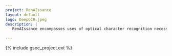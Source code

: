 ```yaml
---
project: RenAIssance
layout: default
logo: DeepOCR.jpeg
description: |
   RenAIssance encompasses uses of optical character recognition necessary to digitize text sources that have not yet been targeted by existing tools. Its purpose is to find ways to apply machine learning techniques to make OCR possible on a variety of materials that have never been digitized before.

---
```


{% include gsoc_project.ext %}
